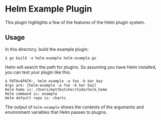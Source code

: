 # Helm Example Plugin

This plugin highlights a few of the features of the Helm plugin system.

## Usage

In this directory, build the example plugin:

```
$ go build -o helm-example helm-example.go
```

Helm will search the path for plugins. So assuming you have Helm
installed, you can test your plugin like this:

```
$ PATH=$PATH:. helm example -a foo -b bar baz
Args are: [helm-example -a foo -b bar baz]
Helm home is: /Users/mattbutcher/Code/helm_home
Helm command is: example
Helm default repo is: charts
```

The output of `helm-example` shows the contents of the arguments and
environment variables that Helm passes to plugins.
